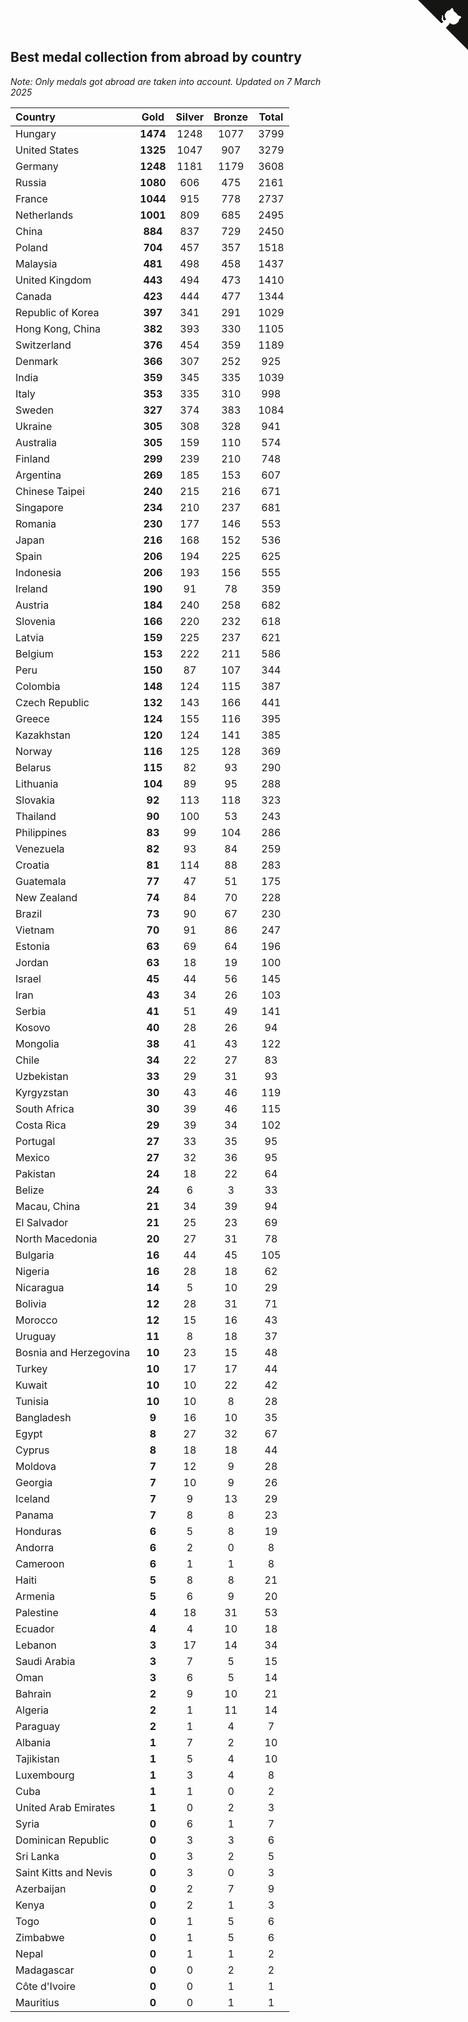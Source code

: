 ## Best medal collection from abroad by country

*Note: Only medals got abroad are taken into account.*
*Updated on  7 March 2025*

| Country | Gold | Silver | Bronze | Total |
| :--- | :--: | :--: | :--: | :--: |
| Hungary | **1474** | 1248 | 1077 | 3799 |
| United States | **1325** | 1047 | 907 | 3279 |
| Germany | **1248** | 1181 | 1179 | 3608 |
| Russia | **1080** | 606 | 475 | 2161 |
| France | **1044** | 915 | 778 | 2737 |
| Netherlands | **1001** | 809 | 685 | 2495 |
| China | **884** | 837 | 729 | 2450 |
| Poland | **704** | 457 | 357 | 1518 |
| Malaysia | **481** | 498 | 458 | 1437 |
| United Kingdom | **443** | 494 | 473 | 1410 |
| Canada | **423** | 444 | 477 | 1344 |
| Republic of Korea | **397** | 341 | 291 | 1029 |
| Hong Kong, China | **382** | 393 | 330 | 1105 |
| Switzerland | **376** | 454 | 359 | 1189 |
| Denmark | **366** | 307 | 252 | 925 |
| India | **359** | 345 | 335 | 1039 |
| Italy | **353** | 335 | 310 | 998 |
| Sweden | **327** | 374 | 383 | 1084 |
| Ukraine | **305** | 308 | 328 | 941 |
| Australia | **305** | 159 | 110 | 574 |
| Finland | **299** | 239 | 210 | 748 |
| Argentina | **269** | 185 | 153 | 607 |
| Chinese Taipei | **240** | 215 | 216 | 671 |
| Singapore | **234** | 210 | 237 | 681 |
| Romania | **230** | 177 | 146 | 553 |
| Japan | **216** | 168 | 152 | 536 |
| Spain | **206** | 194 | 225 | 625 |
| Indonesia | **206** | 193 | 156 | 555 |
| Ireland | **190** | 91 | 78 | 359 |
| Austria | **184** | 240 | 258 | 682 |
| Slovenia | **166** | 220 | 232 | 618 |
| Latvia | **159** | 225 | 237 | 621 |
| Belgium | **153** | 222 | 211 | 586 |
| Peru | **150** | 87 | 107 | 344 |
| Colombia | **148** | 124 | 115 | 387 |
| Czech Republic | **132** | 143 | 166 | 441 |
| Greece | **124** | 155 | 116 | 395 |
| Kazakhstan | **120** | 124 | 141 | 385 |
| Norway | **116** | 125 | 128 | 369 |
| Belarus | **115** | 82 | 93 | 290 |
| Lithuania | **104** | 89 | 95 | 288 |
| Slovakia | **92** | 113 | 118 | 323 |
| Thailand | **90** | 100 | 53 | 243 |
| Philippines | **83** | 99 | 104 | 286 |
| Venezuela | **82** | 93 | 84 | 259 |
| Croatia | **81** | 114 | 88 | 283 |
| Guatemala | **77** | 47 | 51 | 175 |
| New Zealand | **74** | 84 | 70 | 228 |
| Brazil | **73** | 90 | 67 | 230 |
| Vietnam | **70** | 91 | 86 | 247 |
| Estonia | **63** | 69 | 64 | 196 |
| Jordan | **63** | 18 | 19 | 100 |
| Israel | **45** | 44 | 56 | 145 |
| Iran | **43** | 34 | 26 | 103 |
| Serbia | **41** | 51 | 49 | 141 |
| Kosovo | **40** | 28 | 26 | 94 |
| Mongolia | **38** | 41 | 43 | 122 |
| Chile | **34** | 22 | 27 | 83 |
| Uzbekistan | **33** | 29 | 31 | 93 |
| Kyrgyzstan | **30** | 43 | 46 | 119 |
| South Africa | **30** | 39 | 46 | 115 |
| Costa Rica | **29** | 39 | 34 | 102 |
| Portugal | **27** | 33 | 35 | 95 |
| Mexico | **27** | 32 | 36 | 95 |
| Pakistan | **24** | 18 | 22 | 64 |
| Belize | **24** | 6 | 3 | 33 |
| Macau, China | **21** | 34 | 39 | 94 |
| El Salvador | **21** | 25 | 23 | 69 |
| North Macedonia | **20** | 27 | 31 | 78 |
| Bulgaria | **16** | 44 | 45 | 105 |
| Nigeria | **16** | 28 | 18 | 62 |
| Nicaragua | **14** | 5 | 10 | 29 |
| Bolivia | **12** | 28 | 31 | 71 |
| Morocco | **12** | 15 | 16 | 43 |
| Uruguay | **11** | 8 | 18 | 37 |
| Bosnia and Herzegovina | **10** | 23 | 15 | 48 |
| Turkey | **10** | 17 | 17 | 44 |
| Kuwait | **10** | 10 | 22 | 42 |
| Tunisia | **10** | 10 | 8 | 28 |
| Bangladesh | **9** | 16 | 10 | 35 |
| Egypt | **8** | 27 | 32 | 67 |
| Cyprus | **8** | 18 | 18 | 44 |
| Moldova | **7** | 12 | 9 | 28 |
| Georgia | **7** | 10 | 9 | 26 |
| Iceland | **7** | 9 | 13 | 29 |
| Panama | **7** | 8 | 8 | 23 |
| Honduras | **6** | 5 | 8 | 19 |
| Andorra | **6** | 2 | 0 | 8 |
| Cameroon | **6** | 1 | 1 | 8 |
| Haiti | **5** | 8 | 8 | 21 |
| Armenia | **5** | 6 | 9 | 20 |
| Palestine | **4** | 18 | 31 | 53 |
| Ecuador | **4** | 4 | 10 | 18 |
| Lebanon | **3** | 17 | 14 | 34 |
| Saudi Arabia | **3** | 7 | 5 | 15 |
| Oman | **3** | 6 | 5 | 14 |
| Bahrain | **2** | 9 | 10 | 21 |
| Algeria | **2** | 1 | 11 | 14 |
| Paraguay | **2** | 1 | 4 | 7 |
| Albania | **1** | 7 | 2 | 10 |
| Tajikistan | **1** | 5 | 4 | 10 |
| Luxembourg | **1** | 3 | 4 | 8 |
| Cuba | **1** | 1 | 0 | 2 |
| United Arab Emirates | **1** | 0 | 2 | 3 |
| Syria | **0** | 6 | 1 | 7 |
| Dominican Republic | **0** | 3 | 3 | 6 |
| Sri Lanka | **0** | 3 | 2 | 5 |
| Saint Kitts and Nevis | **0** | 3 | 0 | 3 |
| Azerbaijan | **0** | 2 | 7 | 9 |
| Kenya | **0** | 2 | 1 | 3 |
| Togo | **0** | 1 | 5 | 6 |
| Zimbabwe | **0** | 1 | 5 | 6 |
| Nepal | **0** | 1 | 1 | 2 |
| Madagascar | **0** | 0 | 2 | 2 |
| Côte d'Ivoire | **0** | 0 | 1 | 1 |
| Mauritius | **0** | 0 | 1 | 1 |


<a href="https://github.com/jonatanklosko/wca_statistics" class="github-corner" aria-label="View source on Github"><svg width="80" height="80" viewBox="0 0 250 250" style="fill:#151513; color:#fff; position: absolute; top: 0; border: 0; right: 0;" aria-hidden="true"><path d="M0,0 L115,115 L130,115 L142,142 L250,250 L250,0 Z"></path><path d="M128.3,109.0 C113.8,99.7 119.0,89.6 119.0,89.6 C122.0,82.7 120.5,78.6 120.5,78.6 C119.2,72.0 123.4,76.3 123.4,76.3 C127.3,80.9 125.5,87.3 125.5,87.3 C122.9,97.6 130.6,101.9 134.4,103.2" fill="currentColor" style="transform-origin: 130px 106px;" class="octo-arm"></path><path d="M115.0,115.0 C114.9,115.1 118.7,116.5 119.8,115.4 L133.7,101.6 C136.9,99.2 139.9,98.4 142.2,98.6 C133.8,88.0 127.5,74.4 143.8,58.0 C148.5,53.4 154.0,51.2 159.7,51.0 C160.3,49.4 163.2,43.6 171.4,40.1 C171.4,40.1 176.1,42.5 178.8,56.2 C183.1,58.6 187.2,61.8 190.9,65.4 C194.5,69.0 197.7,73.2 200.1,77.6 C213.8,80.2 216.3,84.9 216.3,84.9 C212.7,93.1 206.9,96.0 205.4,96.6 C205.1,102.4 203.0,107.8 198.3,112.5 C181.9,128.9 168.3,122.5 157.7,114.1 C157.9,116.9 156.7,120.9 152.7,124.9 L141.0,136.5 C139.8,137.7 141.6,141.9 141.8,141.8 Z" fill="currentColor" class="octo-body"></path></svg></a><style>.github-corner:hover .octo-arm{animation:octocat-wave 560ms ease-in-out}@keyframes octocat-wave{0%,100%{transform:rotate(0)}20%,60%{transform:rotate(-25deg)}40%,80%{transform:rotate(10deg)}}@media (max-width:500px){.github-corner:hover .octo-arm{animation:none}.github-corner .octo-arm{animation:octocat-wave 560ms ease-in-out}}</style>
